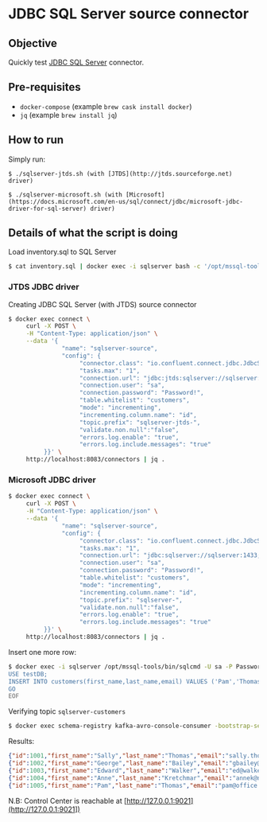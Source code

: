 # JDBC SQL Server source connector

## Objective

Quickly test [JDBC SQL Server](https://docs.confluent.io/current/connect/kafka-connect-jdbc/source-connector/index.html#kconnect-long-jdbc-source-connector) connector.

## Pre-requisites

* `docker-compose` (example `brew cask install docker`)
* `jq` (example `brew install jq`)


## How to run

Simply run:

```
$ ./sqlserver-jtds.sh (with [JTDS](http://jtds.sourceforge.net) driver)

$ ./sqlserver-microsoft.sh (with [Microsoft](https://docs.microsoft.com/en-us/sql/connect/jdbc/microsoft-jdbc-driver-for-sql-server) driver)
```

## Details of what the script is doing

Load inventory.sql to SQL Server

```bash
$ cat inventory.sql | docker exec -i sqlserver bash -c '/opt/mssql-tools/bin/sqlcmd -U sa -P Password!'
```

### JTDS JDBC driver

Creating JDBC SQL Server (with JTDS) source connector

```bash
$ docker exec connect \
     curl -X POST \
     -H "Content-Type: application/json" \
     --data '{
               "name": "sqlserver-source",
               "config": {
                    "connector.class": "io.confluent.connect.jdbc.JdbcSourceConnector",
                    "tasks.max": "1",
                    "connection.url": "jdbc:jtds:sqlserver://sqlserver:1433/testDB",
                    "connection.user": "sa",
                    "connection.password": "Password!",
                    "table.whitelist": "customers",
                    "mode": "incrementing",
                    "incrementing.column.name": "id",
                    "topic.prefix": "sqlserver-jtds-",
                    "validate.non.null":"false",
                    "errors.log.enable": "true",
                    "errors.log.include.messages": "true"
          }}' \
     http://localhost:8083/connectors | jq .
```

### Microsoft JDBC driver

```bash
$ docker exec connect \
     curl -X POST \
     -H "Content-Type: application/json" \
     --data '{
               "name": "sqlserver-source",
               "config": {
                    "connector.class": "io.confluent.connect.jdbc.JdbcSourceConnector",
                    "tasks.max": "1",
                    "connection.url": "jdbc:sqlserver://sqlserver:1433;databaseName=testDB",
                    "connection.user": "sa",
                    "connection.password": "Password!",
                    "table.whitelist": "customers",
                    "mode": "incrementing",
                    "incrementing.column.name": "id",
                    "topic.prefix": "sqlserver-",
                    "validate.non.null":"false",
                    "errors.log.enable": "true",
                    "errors.log.include.messages": "true"
          }}' \
     http://localhost:8083/connectors | jq .

```

Insert one more row:

```bash
$ docker exec -i sqlserver /opt/mssql-tools/bin/sqlcmd -U sa -P Password! << EOF
USE testDB;
INSERT INTO customers(first_name,last_name,email) VALUES ('Pam','Thomas','pam@office.com');
GO
EOF
```

Verifying topic `sqlserver-customers`


```bash
$ docker exec schema-registry kafka-avro-console-consumer -bootstrap-server broker:9092 --topic sqlserver-customers --from-beginning --max-messages 5
```

Results:

```json
{"id":1001,"first_name":"Sally","last_name":"Thomas","email":"sally.thomas@acme.com"}
{"id":1002,"first_name":"George","last_name":"Bailey","email":"gbailey@foobar.com"}
{"id":1003,"first_name":"Edward","last_name":"Walker","email":"ed@walker.com"}
{"id":1004,"first_name":"Anne","last_name":"Kretchmar","email":"annek@noanswer.org"}
{"id":1005,"first_name":"Pam","last_name":"Thomas","email":"pam@office.com"}
```


N.B: Control Center is reachable at [http://127.0.0.1:9021](http://127.0.0.1:9021])

